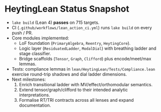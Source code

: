 # HeytingLean Status Snapshot

- `lake build` (Lean 4) **passes** on 715 targets.
- CI (`.github/workflows/lean_action_ci.yml`) runs `lake build` on every push / PR.
- Core modules implemented:
  - LoF foundation (`PrimaryAlgebra`, `Reentry`, `HeytingCore`).
  - Logic layer (`ResiduatedLadder`, `ModalDial`) with breathing ladder and stage classifier.
  - Bridge scaffolds (`Tensor`, `Graph`, `Clifford`) plus encode/meet/max lemmas.
- Tests: compliance lemmas in `lean/HeytingLean/Tests/Compliance.lean` exercise round-trip shadows and dial ladder dimensions.
- Next milestones:
  1. Enrich transitional ladder with MV/effect/orthomodular semantics.
  2. Extend tensor/graph/clifford to their intended analytic interpretations.
  3. Formalise RT/TRI contracts across all lenses and expand documentation.
